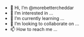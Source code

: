 - 👋 Hi, I’m @morebettercheddar
- 👀 I’m interested in ...
- 🌱 I’m currently learning ...
- 💞️ I’m looking to collaborate on ...
- 📫 How to reach me ...

<!---
morebettercheddar/morebettercheddar is a ✨ special ✨ repository because its `README.md` (this file) appears on your GitHub profile.
You can click the Preview link to take a look at your changes.
--->
